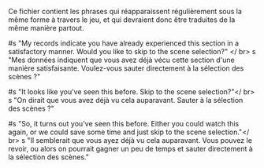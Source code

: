 Ce fichier contient les phrases qui réapparaissent régulièrement sous la même forme à travers le jeu, et qui devraient donc être traduites de la même manière partout.

#s "My records indicate you have already experienced this section in a satisfactory manner. Would you like to skip to the scene selection?" </ br>
s "Mes données indiquent que vous avez déjà vécu cette section d'une manière satisfaisante. Voulez-vous sauter directement à la sélection des scènes ?"


#s "It looks like you've seen this before. Skip to the scene selection?"</ br>
s "On dirait que vous avez déjà vu cela auparavant. Sauter à la sélection des scènes ?"

#s "So, it turns out you've seen this before. Either you could watch this again, or we could save some time and just skip to the scene selection."</ br>
s "Il semblerait que vous ayez déjà vu cela auparavant. Vous pouvez le revoir, ou alors on pourrait gagner un peu de temps et sauter directement à la sélection des scènes."
